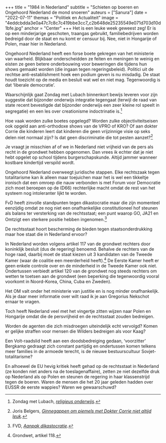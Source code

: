+++
title = "1984 in Nederland"
subtitle = "Schieten op boeren en Ongehoord Nederland de mond snoeren"
auteurs = ["Sanura"]
date = "2022-07-11"
themas = "Politiek en Actualiteit"
image = "4eddcbdda3e0a47c7c8c7c419bbe3cc7_c2b648de25235549e071d703d10d1bfe.jpg"
anchor = "Center"
+++
Het is een leuke week geweest zeg! Er is op een minderjarige geschoten, traangas gebruikt, familiebedrijven worden bedreigd door de staat en nu komt er censuur bij. Nee, niet in Hongarije of Polen, maar hier in Nederland. 

Ongehoord Nederland heeft een forse boete gekregen van het ministerie van waarheid. Blijkbaar onderscheidden ze feiten en meningen te weinig en eisten ze geen betere onderbouwing voor beweringen die tijdens hun shows gemaakt worden (die ingaan tegen regeringsbeleid). Politici uit de rechtse anti-establishment hoek een podium geven is nu misdadig. De staat houdt toezicht op de media en besluit wat wel en niet mag. Tegenwoordig is dat ‘liberale democratie’. 

Waarschijnlijk gaat Zondag met Lubach binnenkort bewijs leveren voor zijn suggestie dat bijzonder onderwijs integratie tegengaat (terwijl de raad van state recent bevestigde dat bijzonder onderwijs een zeer kleine rol speelt in segregatie) en een les over creationisme indoctrinatie is.[^1]

Hoe vaak worden zulke boetes opgelegd? Worden zulke objectiviteitseisen ook opgeld aan anti-orthodoxe shows van de VPRO of KRO? Of aan dokter Corrie die kinderen leert dat kinderen die geen vrijzinnige visie op seks delen niet normaal zijn? Is dat geen discriminatie die tot pesten aanzet?[^2]

Je vraagt je misschien af of we in Nederland niet vrijheid van de pers als recht in de grondwet hebben opgenomen. Dan vrees ik echter dat je niet hebt opgelet op school tijdens burgerschapskunde. Altijd jammer wanneer kostbare kindertijd verspild wordt. 

Ongehoord Nederland overweegt juridische stappen. Elke rechtszaak tegen totalitarisme kan ik alleen maar toejuichen maar het is wel een tikkeltje ironisch dat een omroep die nauw verbonden is met Forum voor Democratie zich moet beroepen op de (D66) rechterlijke macht omdat de rest van het systeem nog intoleranter lijkt te worden. 

FvD heeft zinvolle standpunten tegen dikastocratie maar die zijn momenteel eenzijdig omdat ze nog niet een onafhankelijke constitutioneel hof steunen als balans ter versterking van de rechtsstaat; een punt waarop GO, JA21 en Omtzigt een sterkere positie hebben ingenomen.[^3]

De rechtsstaat hoort bescherming de bieden tegen staatsonderdrukking maar hoe staat die in Nederland ervoor?

In Nederland worden volgens artikel 117 van de grondwet rechters door koninklijk besluit (dus de regering) benoemd. Behalve de rechters van de hoge raad, daarbij moet de staat kiezen uit 3 kandidaten van de Tweede Kamer (waar de coalitie een meerderheid heeft).[^6] De Eerste Kamer heeft er geen enkele controle over en de minderheid in de Tweede Kamer ook niet. Ondertussen verbiedt artikel 120 van de grondwet nog steeds rechters om wetten te toetsen aan de grondwet (een beperking die tegenwoordig vooral voorkomt in Noord-Korea, China, Cuba en Zweden).

Het OM valt onder het ministerie van justitie en is nog minder onafhankelijk. Als je daar meer informatie over wilt raad ik je aan Gregorius Nekschot ernaar te vragen.

Toch heeft Nederland veel met het vingertje zitten wijzen naar Polen en Hongarije omdat die de persvrijheid en de rechtsstaat zouden bedreigen.

Worden de agenten die zich misdroegen uiteindelijk echt vervolgd? Komen er gelijke straffen voor mensen die Wilders bedreigen als voor Kaag?

Een Volt-raadslid heeft aan een doodsbedreiging gedaan, ‘voorzitter’ Bergkamp gedraagt zich constant partijdig en ondertussen komen telkens meer families in de armoede terecht, is de nieuwe bestuurscultuur Sovjet-totalitarisme? 

En alhoewel de EU hevig kritiek heeft gehad op de rechtsstaat in Nederland (ze konden niet anders na de toeslagenaffaire), zetten ze niet dezelfde druk op Nederland als op Polen en steunen de regering in haar klassenstrijd tegen de boeren. Waren de mensen die het 20 jaar geleden hadden over EUSSR de eerste wappies? Waren we gewaarschuwd?

[^1]: Zondag met Lubach, *[religieus onderwijs](https://www.youtube.com/watch?v=4beiTyAcYf0)*.
[^2]: Joris Belgers, *[Ginnegappen om piemels met Dokter Corrie niet altijd leuk](https://www.trouw.nl/nieuws/ginnegappen-om-piemels-met-dokter-corrie-niet-altijd-leuk~b683238a/)*.
[^3]: FVD, *[Aanpak dikastocratie](https://www.fvd.nl/aanpak-dikastocratie)*.
[^4]: JA21 Verkiezingsprogramma 2021-2025, 4.4.
[^5]: TaxLive, *[Kamer wil weten hoe een constitutioneel hof opgericht kan worden](<>)* .
[^6]: Grondwet, artikel 118.
